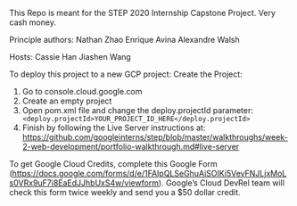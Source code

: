 This Repo is meant for the STEP 2020 Internship Capstone Project. Very cash money.

Principle authors:
Nathan Zhao
Enrique Avina
Alexandre Walsh

Hosts:
Cassie Han
Jiashen Wang

To deploy this project to a new GCP project:
Create the Project:
1. Go to console.cloud.google.com
2. Create an empty project
3. Open pom.xml file and change the deploy.projectId parameter:
	` <deploy.projectId>YOUR_PROJECT_ID_HERE</deploy.projectId>`
4. Finish by following the Live Server instructions at:
	https://github.com/googleinterns/step/blob/master/walkthroughs/week-2-web-development/portfolio-walkthrough.md#live-server
	
	
To get Google Cloud Credits, complete this Google Form (https://docs.google.com/forms/d/e/1FAIpQLSeGhuAiSOIKi5VevFNJLjxMoLs0VRx9uF7i8EaEdJJhbUxS4w/viewform). Google’s Cloud DevRel team will check this form twice weekly and send you a $50 dollar credit.
